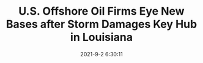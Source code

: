 ---
"title": "U.S. Offshore Oil Firms Eye New Bases after Storm Damages Key Hub in Louisiana"
"date": "2021-9-2 6:30:11"
"feed_name": "OEDIGITAL"
"feed_website": "https://www.oedigital.com/"
"feed_rss": "https://www.oedigital.com/technology/safety-security?format=feed"
"link": "https://www.oedigital.com/news/490316-u-s-offshore-oil-firms-eye-new-bases-after-storm-damages-key-hub-in-louisiana"
"file": "_posts/2021-9-2-6-30-11_OEDIGITAL_90bab5c21017c9b649080768f02d9fe857d22cb8.md"
"accident": "0"
"drilling": "0"
"dead": "0"
"injured": "0"
---
